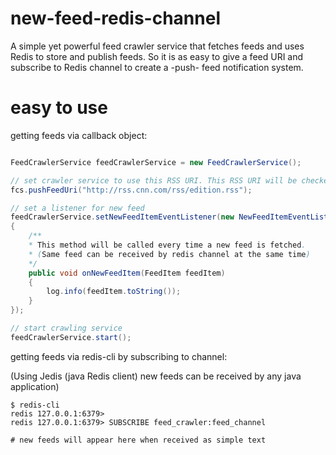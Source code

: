 new-feed-redis-channel
======================

A simple yet powerful feed crawler service that fetches feeds and uses Redis to store and publish feeds. So it is as easy to give a feed URI and subscribe to Redis channel to create a -push- feed notification system.

easy to use
======================

getting feeds via callback object:

```java

FeedCrawlerService feedCrawlerService = new FeedCrawlerService();

// set crawler service to use this RSS URI. This RSS URI will be checked every 1 (configurable) minute. 
fcs.pushFeedUri("http://rss.cnn.com/rss/edition.rss");

// set a listener for new feed
feedCrawlerService.setNewFeedItemEventListener(new NewFeedItemEventListener()
{
    /** 
    * This method will be called every time a new feed is fetched.
    * (Same feed can be received by redis channel at the same time)
    */
    public void onNewFeedItem(FeedItem feedItem)
    {
    	log.info(feedItem.toString());
    }
});

// start crawling service
feedCrawlerService.start();

```

getting feeds via redis-cli by subscribing to channel:

(Using Jedis (java Redis client) new feeds can be received by any java application)

```shell
$ redis-cli
redis 127.0.0.1:6379>
redis 127.0.0.1:6379> SUBSCRIBE feed_crawler:feed_channel

# new feeds will appear here when received as simple text

```
